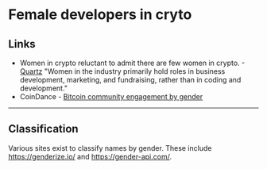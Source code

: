 # Female developers in cryto

## Links
* Women in crypto reluctant to admit there are few women in crypto. -[Quartz](https://qz.com/1262167/the-first-rule-of-being-a-woman-in-crypto-is-you-do-not-talk-about-being-a-woman-in-crypto/)
"Women in the industry primarily hold roles in business development, marketing, and fundraising, rather than in coding and development."
* CoinDance - [Bitcoin community engagement by gender](https://coin.dance/stats/gender)

-----

## Classification
Various sites exist to classify names by gender. These include https://genderize.io/ and https://gender-api.com/.

